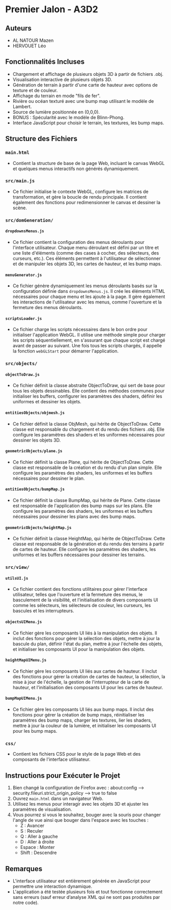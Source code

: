 # Premier Jalon - A3D2

## Auteurs
- AL NATOUR Mazen
- HERVOUET Léo

## Fonctionnalités Incluses

- Chargement et affichage de plusieurs objets 3D à partir de fichiers .obj.
- Visualisation interactive de plusieurs objets 3D.
- Génération de terrain à partir d'une carte de hauteur avec options de texture et de couleur.
- Affichage du terrain en mode "fils de fer".
- Rivière ou océan texturé avec une bump map utilisant le modèle de Lambert.
- Source de lumière positionnée en (0,0,0).
- BONUS : Spécularité avec le modèle de Blinn-Phong.
- Interface JavaScript pour choisir le terrain, les textures, les bump maps.

## Structure des Fichiers

### `main.html`
- Contient la structure de base de la page Web, incluant le canvas WebGL et quelques menus interactifs non générés dynamiquement.

### `src/main.js`
- Ce fichier initialise le contexte WebGL, configure les matrices de transformation, et gère la boucle de rendu principale. 
Il contient également des fonctions pour redimensionner le canvas et dessiner la scène.

### `src/domGeneration/`  

#### `dropdownsMenus.js`
- Ce fichier contient la configuration des menus déroulants pour l'interface utilisateur. 
Chaque menu déroulant est défini par un titre et une liste d'éléments (comme des cases à cocher, des sélecteurs, des curseurs, etc.). 
Ces éléments permettent à l'utilisateur de sélectionner et de manipuler les objets 3D, les cartes de hauteur, et les bump maps.

#### `menuGenerator.js`
- Ce fichier génère dynamiquement les menus déroulants basés sur la configuration définie dans `dropdownsMenus.js`. 
Il crée les éléments HTML nécessaires pour chaque menu et les ajoute à la page. 
Il gère également les interactions de l'utilisateur avec les menus, comme l'ouverture et la fermeture des menus déroulants.

#### `scriptsLoader.js`
- Ce fichier charge les scripts nécessaires dans le bon ordre pour initialiser l'application WebGL. 
Il utilise une méthode simple pour charger les scripts séquentiellement, en s'assurant que chaque script est chargé avant de passer au suivant. 
Une fois tous les scripts chargés, il appelle la fonction `webGLStart` pour démarrer l'application.

### `src/objects/`  

#### `objectToDraw.js`
- Ce fichier définit la classe abstraite ObjectToDraw, qui sert de base pour tous les objets dessinables. 
Elle contient des méthodes communes pour initialiser les buffers, configurer les paramètres des shaders, 
définir les uniformes et dessiner les objets.

#### `entitiesObjects/objmesh.js`
- Ce fichier définit la classe ObjMesh, qui hérite de ObjectToDraw. Cette classe est responsable du chargement et du rendu des fichiers .obj. 
Elle configure les paramètres des shaders et les uniformes nécessaires pour dessiner les objets 3D.

#### `geometricObjects/plane.js`
- Ce fichier définit la classe Plane, qui hérite de ObjectToDraw. Cette classe est responsable de la création et du rendu d'un plan simple.
  Elle configure les paramètres des shaders, les uniformes et les buffers nécessaires pour dessiner le plan.

#### `entitiesObjects/bumpMap.js`
- Ce fichier définit la classe BumpMap, qui hérite de Plane. Cette classe est responsable de l'application des bump maps sur les plans. 
Elle configure les paramètres des shaders, les uniformes et les buffers nécessaires pour dessiner les plans avec des bump maps.

#### `geometricObjects/heightMap.js`
- Ce fichier définit la classe HeightMap, qui hérite de ObjectToDraw. 
Cette classe est responsable de la génération et du rendu des terrains à partir de cartes de hauteur. 
Elle configure les paramètres des shaders, les uniformes et les buffers nécessaires pour dessiner les terrains.

### `src/view/`  

#### `utilsUI.js`
- Ce fichier contient des fonctions utilitaires pour gérer l'interface utilisateur, telles que l'ouverture et la fermeture des menus, 
le basculement de la visibilité, et l'initialisation de divers composants UI comme les sélecteurs, les sélecteurs de couleur, les curseurs, 
les bascules et les interrupteurs.

#### `objectsUIMenu.js`
- Ce fichier gère les composants UI liés à la manipulation des objets. Il inclut des fonctions pour gérer la sélection des objets, 
mettre à jour la bascule du plan, définir l'état du plan, mettre à jour l'échelle des objets, et initialiser les composants UI pour 
la manipulation des objets.

#### `heightMapUIMenu.js`
- Ce fichier gère les composants UI liés aux cartes de hauteur. 
Il inclut des fonctions pour gérer la création de cartes de hauteur, la sélection, la mise à jour de l'échelle, la gestion de 
l'interrupteur de la carte de hauteur, et l'initialisation des composants UI pour les cartes de hauteur.

#### `bumpMapUIMenu.js`
- Ce fichier gère les composants UI liés aux bump maps. Il inclut des fonctions pour gérer la création de bump maps, 
réinitialiser les paramètres des bump maps, charger les textures, lier les shaders, mettre à jour la couleur de la lumière, 
et initialiser les composants UI pour les bump maps.

### `css/`
- Contient les fichiers CSS pour le style de la page Web et des composants de l'interface utilisateur.


## Instructions pour Exécuter le Projet
1. Bien changé la configuration de Firefox avec : about:config --> security.fileuri.strict_origin_policy --> true to false
2. Ouvrez `main.html` dans un navigateur Web.
3. Utilisez les menus pour interagir avec les objets 3D et ajuster les paramètres de visualisation.
4. Vous pourrez si vous le souhaitez, bouger avec la souris pour changer l'angle de vue ainsi que bouger dans l'espace avec les touches :
    - Z : Avancer
    - S : Reculer
    - Q : Aller à gauche
    - D : Aller à droite
    - Espace : Monter
    - Shift : Descendre

## Remarques
- L'interface utilisateur est entièrement générée en JavaScript pour permettre une interaction dynamique.
- L'application a été testée plusieurs fois et tout fonctionne correctement sans erreurs 
(sauf erreur d’analyse XML qui ne sont pas produites par notre code).